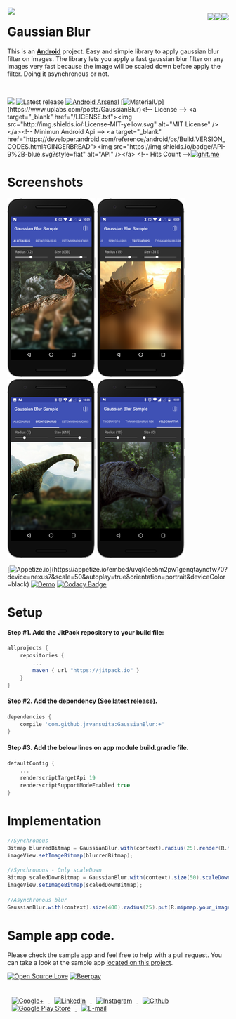 <!-- Library Logo -->
<img src="https://github.com/jrvansuita/GaussianBlur/blob/master/app/src/main/res/mipmap-xxxhdpi/ic_launcher.png?raw=true" align="left" hspace="1" vspace="1">


<a href='https://play.google.com/store/apps/details?id=com.vansuita.gaussianblur.sample&pcampaignid=MKT-Other-global-all-co-prtnr-py-PartBadge-Mar2515-1' target='_blank' align="right"><img align="right" height='36' src='https://s20.postimg.org/muzx3w4jh/google_play_badge.png' /></a>
<a href='https://ko-fi.com/A406JCM' target='_blank' align="right"><img align="right" height='36' src='https://az743702.vo.msecnd.net/cdn/kofi4.png?v=f'/></a>
<a href='https://beerpay.io/jrvansuita/GaussianBlur' target='_blank' align="right"><img align="right" height='36' src='https://beerpay.io/jrvansuita/GaussianBlur/badge.svg'  /></a>
# Gaussian Blur



This is an [**Android**](https://developer.android.com) project. Easy and simple library to apply gaussian blur filter on images. The library lets you apply a fast gaussian blur filter on any images very fast because the image will be scaled down before apply the filter. Doing it asynchronous or not.

</br>

<!-- JitPack integration -->
[![](https://jitpack.io/v/jrvansuita/GaussianBlur.svg)](https://jitpack.io/#jrvansuita/GaussianBlur)
<img alt="Latest release" src="https://img.shields.io/github/release/jrvansuita/GaussianBlur.svg" />
</a><!-- Android Arsenal -->
[![Android Arsenal](https://img.shields.io/badge/Android%20Arsenal-GaussianBlur-green.svg?style=true)](https://android-arsenal.com/details/1/4640) [![MaterialUp](https://img.shields.io/badge/MaterialUp-GaussianBlur-6ad0d9.svg?)](https://www.uplabs.com/posts/GaussianBlur)<!-- License -->
<a target="_blank" href="/LICENSE.txt"><img src="http://img.shields.io/:License-MIT-yellow.svg" alt="MIT License" /></a><!-- Minimun Android Api -->
<a target="_blank" href="https://developer.android.com/reference/android/os/Build.VERSION_CODES.html#GINGERBREAD"><img src="https://img.shields.io/badge/API-9%2B-blue.svg?style=flat" alt="API" /></a>  <!-- Hits Count -->[![ghit.me](https://ghit.me/badge.svg?repo=jrvansuita/GaussianBlur)](https://ghit.me/repo/jrvansuita/GaussianBlur)

# Screenshots

<img src="images/mockups/allosaurus_nexus6p-portrait.png" height='auto' width='200'/>
<img src="images/mockups/triceratops_nexus6p-portrait.png" height='auto' width='200'/>
<img src="images/mockups/brontosaurus_nexus6p-portrait.png" height='auto' width='200'/>
<img src="images/mockups/velociraptor_nexus6p-portrait.png" height='auto' width='200'/>

 [![Appetize.io](https://img.shields.io/badge/Apptize.io-Run%20Now-brightgreen.svg?)](https://appetize.io/embed/uvqk1ee5m2pw1genqtayncfw70?device=nexus7&scale=50&autoplay=true&orientation=portrait&deviceColor=black) [![Demo](https://img.shields.io/badge/Demo-Download-blue.svg)](http://apk-dl.com/dl/com.vansuita.gaussianblur.sample) 
 [![Codacy Badge](https://api.codacy.com/project/badge/Grade/3fd61fd7128145008894a8cec0d1f8fc)](https://www.codacy.com/app/jrvansuita/GaussianBlur?utm_source=github.com&amp;utm_medium=referral&amp;utm_content=jrvansuita/GaussianBlur&amp;utm_campaign=Badge_Grade)


# Setup

#### Step #1. Add the JitPack repository to your build file:

```gradle
allprojects {
    repositories {
        ...
        maven { url "https://jitpack.io" }
    }
}
```

#### Step #2. Add the dependency ([See latest release](https://jitpack.io/#jrvansuita/GaussianBlur)).

```groovy
dependencies {
    compile 'com.github.jrvansuita:GaussianBlur:+'
}
```

#### Step #3. Add the below lines on app module build.gradle file.

```groovy
defaultConfig {
    ...
    renderscriptTargetApi 19
    renderscriptSupportModeEnabled true
}
```

# Implementation

```java
//Synchronous
Bitmap blurredBitmap = GaussianBlur.with(context).radius(25).render(R.mipmap.your_image);
imageView.setImageBitmap(blurredBitmap);
    
//Synchronous - Only scaleDown
Bitmap scaledDownBitmap = GaussianBlur.with(context).size(50).scaleDown(R.mipmap.your_image);
imageView.setImageBitmap(scaledDownBitmap);
    
//Asynchronous blur
GaussianBlur.with(context).size(400).radius(25).put(R.mipmap.your_image, imageView);
 ```
   
    
# Sample app code.
 Please check the sample app and feel free to help with a pull request. You can take a look at the sample app [located on this project](/app/).
 
[![Open Source Love](https://badges.frapsoft.com/os/v2/open-source.svg?v=103)](https://github.com/jrvansuita) [![Beerpay](https://beerpay.io/jrvansuita/MaterialAbout/badge.svg?style=flat)](https://beerpay.io/jrvansuita/MaterialAbout)

#

<a href="https://plus.google.com/+JuniorVansuita" target="_blank">
  <img src="https://s20.postimg.org/59xees8vt/google_plus.png" alt="Google+" witdh="44" height="44" hspace="10">
</a>
<a href="https://www.linkedin.com/in/arleu-cezar-vansuita-júnior-83769271" target="_blank">
  <img src="https://s20.postimg.org/vxoeax4ah/linkedin.png" alt="LinkedIn" witdh="44" height="44" hspace="10">
</a>
<a href="https://www.instagram.com/jnrvans/" target="_blank">
  <img src="https://s20.postimg.org/lyyuap5h5/instagram.png" alt="Instagram" witdh="44" height="44" hspace="10">
</a>
<a href="https://github.com/jrvansuita" target="_blank">
  <img src="https://s20.postimg.org/jf37glhx5/github.png" alt="Github" witdh="44" height="44" hspace="10">
</a>
<a href="https://play.google.com/store/apps/dev?id=8002078663318221363" target="_blank">
  <img src="https://s20.postimg.org/5iuz4plo9/android.png" alt="Google Play Store" witdh="44" height="44" hspace="10">
</a>
<a href="mailto:vansuita.jr@gmail.com" target="_blank" >
  <img src="https://s20.postimg.org/slli3vn5l/email.png" alt="E-mail" witdh="44" height="44" hspace="10">
</a>
